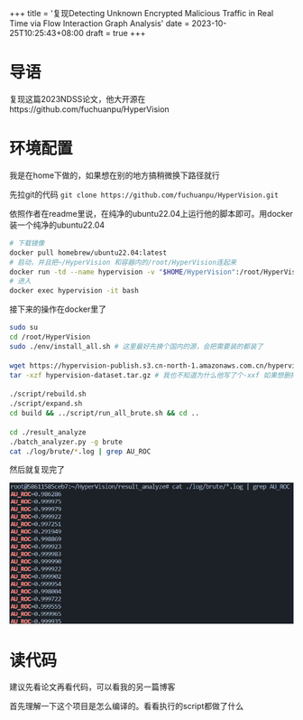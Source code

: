 +++
title = '复现Detecting Unknown Encrypted Malicious Traffic in Real Time via Flow Interaction Graph Analysis'
date = 2023-10-25T10:25:43+08:00
draft = true
+++

# 导语

复现这篇2023NDSS论文，他大开源在https://github.com/fuchuanpu/HyperVision

# 环境配置

我是在home下做的，如果想在别的地方搞稍微换下路径就行

先拉git的代码 `git clone https://github.com/fuchuanpu/HyperVision.git`

依照作者在readme里说，在纯净的ubuntu22.04上运行他的脚本即可。用docker装一个纯净的ubuntu22.04

```bash
# 下载镜像
docker pull homebrew/ubuntu22.04:latest
# 启动，并且把~/HyperVision 和容器内的/root/HyperVision连起来
docker run -td --name hypervision -v "$HOME/HyperVision":/root/HyperVision homebrew/ubuntu22.04:latest
# 进入
docker exec hypervision -it bash
```

接下来的操作在docker里了

```bash
sudo su
cd /root/HyperVision
sudo ./env/install_all.sh # 这里最好先换个国内的源，会把需要装的都装了

wget https://hypervision-publish.s3.cn-north-1.amazonaws.com.cn/hypervision-dataset.tar.gz # 下载数据集，有6G，走的cdn，裸连速度就还不错
tar -xzf hypervision-dataset.tar.gz # 我也不知道为什么他写了个-xxf 如果想删掉原来的就删吧，不删也没关系

./script/rebuild.sh
./script/expand.sh
cd build && ../script/run_all_brute.sh && cd ..

cd ./result_analyze
./batch_analyzer.py -g brute
cat ./log/brute/*.log | grep AU_ROC
```

然后就复现完了

![1698203084469](fileName/1698203084469.png)

# 读代码

建议先看论文再看代码，可以看我的另一篇博客

首先理解一下这个项目是怎么编译的。看看执行的script都做了什么
